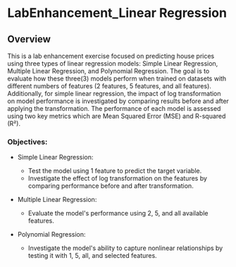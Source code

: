 # LabEnhancement_Linear Regression

## Overview
This is a lab enhancement exercise focused on predicting house prices using three types of linear regression models: Simple Linear Regression, Multiple Linear Regression, and Polynomial Regression. The goal is to evaluate how these three(3) models perform when trained on datasets with different numbers of features (2 features, 5 features, and all features). Additionally, for simple linear regression, the impact of log transformation on model performance is investigated by comparing results before and after applying the transformation. The performance of each model is assessed using two key metrics which are Mean Squared Error (MSE) and R-squared (R²).

### Objectives:
- Simple Linear Regression: 
    - Test the model using 1 feature to predict the target variable.
    - Investigate the effect of log transformation on the features by comparing performance before and after transformation.

- Multiple Linear Regression: 
    - Evaluate the model's performance using 2, 5, and all available features.

- Polynomial Regression: 
    - Investigate the model's ability to capture nonlinear relationships by testing it with 1, 5, all, and selected features.